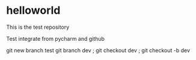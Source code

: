 # helloworld
This is the test repository

Test integrate from pycharm and github

git new branch test git branch dev ; git checkout dev ; git checkout -b dev